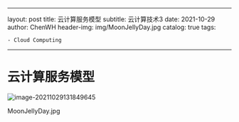

---
layout:     post
title:      云计算服务模型
subtitle:   云计算技术3
date:       2021-10-29
author:     ChenWH 
header-img: img/MoonJellyDay.jpg
catalog:   true
tags:

    - Cloud Computing

---

# 云计算服务模型

![image-20211029131849645](https://raw.githubusercontent.com/Chen-WH/PicGo/main/Typora/202111041827565.png)

MoonJellyDay.jpg
